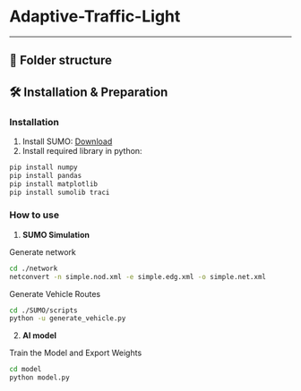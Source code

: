 # Adaptive-Traffic-Light


---

## 📁 Folder structure


## 🛠 Installation & Preparation
### Installation
1. Install SUMO: [Download](https://eclipse.dev/sumo/)
2. Install required library in python:
```bash
pip install numpy
pip install pandas
pip install matplotlib
pip install sumolib traci
```

### How to use
1. **SUMO Simulation**

Generate network
```bash
cd ./network
netconvert -n simple.nod.xml -e simple.edg.xml -o simple.net.xml
```
Generate Vehicle Routes
```bash
cd ./SUMO/scripts
python -u generate_vehicle.py
```
2. **AI model**

Train the Model and Export Weights
```bash
cd model
python model.py
```